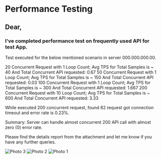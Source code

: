 
# Performance Testing

## Dear, 

### I’ve completed performance test on frequently used API for test App. 
Test executed for the below mentioned scenario in server 000.000.000.00. 



20 Concurrent Request with 1 Loop Count; Avg TPS for Total Samples is ~ 40 And Total Concurrent API requested: 0.67
50 Concurrent Request with 1 Loop Count; Avg TPS for Total Samples is ~ 150 And Total Concurrent API requested: 0.03
100 Concurrent Request with 1 Loop Count; Avg TPS for Total Samples is ~ 300 And Total Concurrent API requested: 1.667
200 Concurrent Request with 10 Loop Count; Avg TPS for Total Samples is ~ 600 And Total Concurrent API requested: 3.33

While executed 200 concurrent request, found  82 request got connection timeout and error rate is 0.23%. 

Summary: Server can handle almost concurrent 200 API call with almost zero (0) error rate.

Please find the details report from the attachment and  let me know if you have any further queries.


![Photo 3](https://github.com/user-attachments/assets/306b921d-6963-4e58-b359-3115e879903f)
![Photo 2](https://github.com/user-attachments/assets/07be272d-aa2e-420c-b77c-77376bff3f74)
![Photo 1](https://github.com/user-attachments/assets/7240d600-8a59-41c2-9fd3-5f750f846374)
